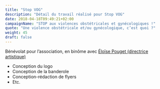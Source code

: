 ```yaml
---
title: "Stop VOG"
description: "Détail du travail réalisé pour Stop VOG"
date: 2018-04-18T09:49:21+02:00
campaignName: "STOP aux violences obstétricales et gynécologiques !"
quote: "Une violence obstétricale et/ou gynécologique, c’est quoi ?"
weight: 45
draft: false
---
```


Bénévolat pour l’association, en binôme avec [Éloïse Pouget (directrice artistique)](https://eloisepouget.fr/)

- Conception du logo
- Conception de la banderole
- Conception-rédaction de flyers
- Etc.
